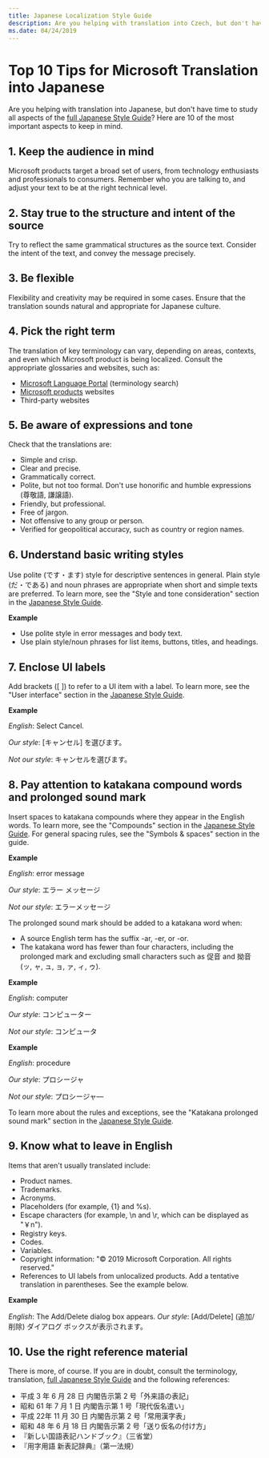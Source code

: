 ```yaml
---
title: Japanese Localization Style Guide
description: Are you helping with translation into Czech, but don't have time to study all aspects of the Japanese Style Guide on the Microsoft Language Portal? Here are ten of the most important aspects to keep in mind.
ms.date: 04/24/2019
---
```


# Top 10 Tips for Microsoft Translation into Japanese

Are you helping with translation into Japanese, but don't have time to study all aspects of the [full Japanese Style Guide](https://www.microsoft.com/ja-jp/language/StyleGuides)? Here are 10 of the most important aspects to keep in mind.

## 1. Keep the audience in mind

Microsoft products target a broad set of users, from technology enthusiasts and professionals to consumers. Remember who you are talking to, and adjust your text to be at the right technical level.

## 2. Stay true to the structure and intent of the source

Try to reflect the same grammatical structures as the source text. Consider the intent of the text, and convey the message precisely.

## 3. Be flexible

Flexibility and creativity may be required in some cases. Ensure that the translation sounds natural and appropriate for Japanese culture.

## 4. Pick the right term

The translation of key terminology can vary, depending on areas, contexts, and even which Microsoft product is being localized. Consult the appropriate glossaries and websites, such as:
-	[Microsoft Language Portal](https://www.microsoft.com/ja-jp/language/) (terminology search)
-	[Microsoft products](https://www.microsoft.com/ja-jp/) websites
-	Third-party websites

## 5. Be aware of expressions and tone

Check that the translations are:
-	Simple and crisp.
-	Clear and precise.
-	Grammatically correct.
-	Polite, but not too formal. Don't use honorific and humble expressions (<span lang=ja>尊敬語</span>, <span lang=ja>謙譲語</span>).
-	Friendly, but professional.
-	Free of jargon.
-	Not offensive to any group or person.
-	Verified for geopolitical accuracy, such as country or region names.

## 6. Understand basic writing styles

Use polite (<span lang=ja>です・ます</span>) style for descriptive sentences in general. Plain style (<span lang=ja>だ・である</span>) and noun phrases are appropriate when short and simple texts are preferred. To learn more, see the "Style and tone consideration" section in the [Japanese Style Guide](https://www.microsoft.com/ja-jp/language/StyleGuides).

**Example**
-	Use polite style in error messages and body text.
-	Use plain style/noun phrases for list items, buttons, titles, and headings.

## 7. Enclose UI labels

Add brackets ([ ]) to refer to a UI item with a label. To learn more, see the "User interface" section in the [Japanese Style Guide](https://www.microsoft.com/ja-jp/language/StyleGuides).

**Example**

_English_: Select Cancel.

_Our style_: <span lang=ja>[キャンセル] を選びます。</span>

_Not our style_: <span lang=ja>キャンセルを選びます。</span>

## 8. Pay attention to katakana compound words and prolonged sound mark

Insert spaces to katakana compounds where they appear in the English words. To learn more, see the "Compounds" section in the [Japanese Style Guide](https://www.microsoft.com/ja-jp/language/StyleGuides). For general spacing rules, see the "Symbols & spaces" section in the guide.

**Example**

_English_: error message

_Our style_: <span lang=ja>エラー メッセージ</span>

_Not our style_: <span lang=ja>エラーメッセージ</span>

The prolonged sound mark should be added to a katakana word when:
-	A source English term has the suffix -ar, -er, or -or.
-	The katakana word has fewer than four characters, including the prolonged mark and excluding small characters such as <span lang=ja>促音</span> and <span lang=ja>拗音</span> (<span lang=ja>ッ, ャ, ュ, ョ, ァ, ィ, ゥ</span>). 

**Example**

_English_: computer

_Our style_: <span lang=ja>コンピューター</span>

_Not our style_: <span lang=ja>コンピュータ</span>

**Example**

_English_: procedure

_Our style_: <span lang=ja>プロシージャ</span>

_Not our style_: <span lang=ja>プロシージャ―</span>

To learn more about the rules and exceptions, see the "Katakana prolonged sound mark" section in the [Japanese Style Guide](https://www.microsoft.com/ja-jp/language/StyleGuides).

## 9. Know what to leave in English

Items that aren't usually translated include:
-	Product names.
-	Trademarks.
-	Acronyms.
-	Placeholders (for example, {1} and %s).
-	Escape characters (for example, \n and \r, which can be displayed as "￥n"). 
-	Registry keys.
-	Codes.
-	Variables.
-	Copyright information: "© 2019 Microsoft Corporation. All rights reserved."
-	References to UI labels from unlocalized products. Add a tentative translation in parentheses. See the example below.

**Example**

_English_: The Add/Delete dialog box appears.
_Our style_: [Add/Delete] <span lang=ja>(追加/削除) ダイアログ ボックスが表示されます。</span>

## 10. Use the right reference material

There is more, of course. If you are in doubt, consult the terminology, translation, [full Japanese Style Guide](https://www.microsoft.com/ja-jp/language/StyleGuides) and the following references:
-	<span lang=ja>平成 3 年 6 月 28 日 内閣告示第 2 号「外来語の表記」</span>
-	<span lang=ja>昭和 61 年 7 月 1 日 内閣告示第 1 号「現代仮名遣い」</span>
-	<span lang=ja>平成 22年 11 月 30 日 内閣告示第 2 号「常用漢字表」</span>
-	<span lang=ja>昭和 48 年 6 月 18 日 内閣告示第 2 号「送り仮名の付け方」</span>
-	<span lang=ja>『新しい国語表記ハンドブック』（三省堂）</span>
-	<span lang=ja>『用字用語 新表記辞典』（第一法規）</span>
